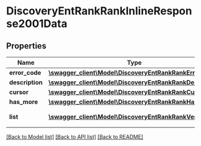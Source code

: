 # DiscoveryEntRankRankInlineResponse2001Data

## Properties
Name | Type | Description | Notes
------------ | ------------- | ------------- | -------------
**error_code** | [**\swagger_client\Model\DiscoveryEntRankRankErrorCode**](DiscoveryEntRankRankErrorCode.md) |  | 
**description** | [**\swagger_client\Model\DiscoveryEntRankRankDescription**](DiscoveryEntRankRankDescription.md) |  | 
**cursor** | [**\swagger_client\Model\DiscoveryEntRankRankCursor**](DiscoveryEntRankRankCursor.md) |  | 
**has_more** | [**\swagger_client\Model\DiscoveryEntRankRankHasMore**](DiscoveryEntRankRankHasMore.md) |  | 
**list** | [**\swagger_client\Model\DiscoveryEntRankRankVersion[]**](DiscoveryEntRankRankVersion.md) | 榜单版本列表 | [optional] 

[[Back to Model list]](../README.md#documentation-for-models) [[Back to API list]](../README.md#documentation-for-api-endpoints) [[Back to README]](../README.md)

